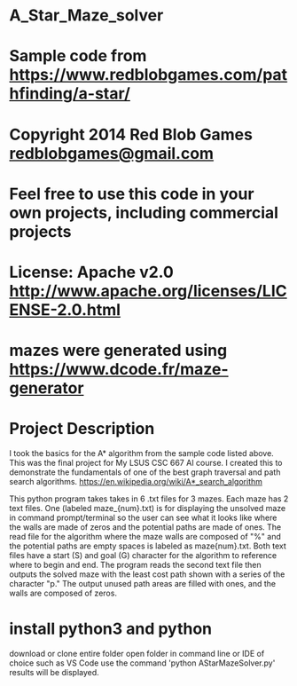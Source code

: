# A_Star_Maze_solver
# Sample code from https://www.redblobgames.com/pathfinding/a-star/
# Copyright 2014 Red Blob Games <redblobgames@gmail.com>
#
# Feel free to use this code in your own projects, including commercial projects
# License: Apache v2.0 <http://www.apache.org/licenses/LICENSE-2.0.html>

# mazes were generated using https://www.dcode.fr/maze-generator


# Project Description
I took the basics for the A* algorithm from the sample code listed above. 
This was the final project for My LSUS CSC 667 AI course. I created this to demonstrate the fundamentals of one of the best graph traversal and path search algorithms. https://en.wikipedia.org/wiki/A*_search_algorithm

This python program takes takes in 6 .txt files for 3 mazes. Each maze has 2 text files. One (labeled maze_{num}.txt) is for displaying the unsolved maze in command prompt/terminal so the user can see what it looks like where the walls are made of zeros and the potential paths are made of ones. The read file for the algorithm where the maze walls are composed of "%" and the potential paths are empty spaces is labeled as maze{num}.txt. Both text files have a start (S) and goal (G) character for the algorithm to reference where to begin and end. The program reads the second text file then outputs the solved maze with the least cost path shown with a series of the character "p." The output unused path areas are filled with ones, and the walls are composed of zeros. 


# install python3 and python
download or clone entire folder
open folder in command line or IDE of choice such as VS Code
use the command 'python AStarMazeSolver.py'
results will be displayed. 
